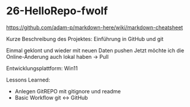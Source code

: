 # 26-HelloRepo-fwolf

https://github.com/adam-p/markdown-here/wiki/markdown-cheatsheet

Kurze Beschreibung des Projektes:
Einführung in GitHub und git

Einmal geklont und wieder mit neuen Daten pushen
Jetzt möchte ich die Online-Änderung auch lokal haben -> Pull

Entwicklungsplattform: Win11

Lessons Learned:
+ Anlegen GitREPO mit gitignore und readme
+ Basic Workflow git <-> GitHub

